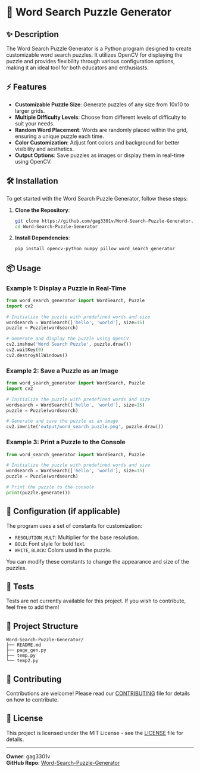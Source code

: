 # 🎨 Word Search Puzzle Generator

## ✨ Description

The Word Search Puzzle Generator is a Python program designed to create customizable word search puzzles. It utilizes OpenCV for displaying the puzzle and provides flexibility through various configuration options, making it an ideal tool for both educators and enthusiasts.

## ⚡️ Features

- **Customizable Puzzle Size**: Generate puzzles of any size from 10x10 to larger grids.
- **Multiple Difficulty Levels**: Choose from different levels of difficulty to suit your needs.
- **Random Word Placement**: Words are randomly placed within the grid, ensuring a unique puzzle each time.
- **Color Customization**: Adjust font colors and background for better visibility and aesthetics.
- **Output Options**: Save puzzles as images or display them in real-time using OpenCV.

## 🛠️ Installation

To get started with the Word Search Puzzle Generator, follow these steps:

1. **Clone the Repository**:
   ```sh
   git clone https://github.com/gag3301v/Word-Search-Puzzle-Generator.git
   cd Word-Search-Puzzle-Generator
   ```

2. **Install Dependencies**:
   ```sh
   pip install opencv-python numpy pillow word_search_generator
   ```

## 📦 Usage

### Example 1: Display a Puzzle in Real-Time

```python
from word_search_generator import WordSearch, Puzzle
import cv2

# Initialize the puzzle with predefined words and size
wordsearch = WordSearch(['hello', 'world'], size=15)
puzzle = Puzzle(wordsearch)

# Generate and display the puzzle using OpenCV
cv2.imshow('Word Search Puzzle', puzzle.draw())
cv2.waitKey(0)
cv2.destroyAllWindows()
```

### Example 2: Save a Puzzle as an Image

```python
from word_search_generator import WordSearch, Puzzle
import cv2

# Initialize the puzzle with predefined words and size
wordsearch = WordSearch(['hello', 'world'], size=15)
puzzle = Puzzle(wordsearch)

# Generate and save the puzzle as an image
cv2.imwrite('output/word_search_puzzle.png', puzzle.draw())
```

### Example 3: Print a Puzzle to the Console

```python
from word_search_generator import WordSearch, Puzzle

# Initialize the puzzle with predefined words and size
wordsearch = WordSearch(['hello', 'world'], size=15)
puzzle = Puzzle(wordsearch)

# Print the puzzle to the console
print(puzzle.generate())
```

## 🔧 Configuration (if applicable)

The program uses a set of constants for customization:

- `RESOLUTION_MULT`: Multiplier for the base resolution.
- `BOLD`: Font style for bold text.
- `WHITE`, `BLACK`: Colors used in the puzzle.

You can modify these constants to change the appearance and size of the puzzles.

## 🧪 Tests

Tests are not currently available for this project. If you wish to contribute, feel free to add them!

## 📁 Project Structure

```
Word-Search-Puzzle-Generator/
├── README.md
├── page_gen.py
├── temp.py
└── temp2.py
```

## 👥 Contributing

Contributions are welcome! Please read our [CONTRIBUTING](https://github.com/gag3301v/Word-Search-Puzzle-Generator/blob/main/CONTRIBUTING.md) file for details on how to contribute.

## 📄 License

This project is licensed under the MIT License - see the [LICENSE](https://github.com/gag3301v/Word-Search-Puzzle-Generator/blob/main/LICENSE) file for details.

---
**Owner**: gag3301v  
**GitHub Repo**: [Word-Search-Puzzle-Generator](https://github.com/gag3301v/Word-Search-Puzzle-Generator)